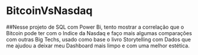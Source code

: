 # BitcoinVsNasdaq

##Nesse projeto de SQL com Power Bi, tento mostrar a correlação que o Bitcoin pode ter com o Indice da Nasdaq e faço mais algumas comparações com outras Big Techs, usado como base o livro Storytelling com Dados que me ajudou a deixar meu Dashboard mais limpo e com uma melhor estética.
